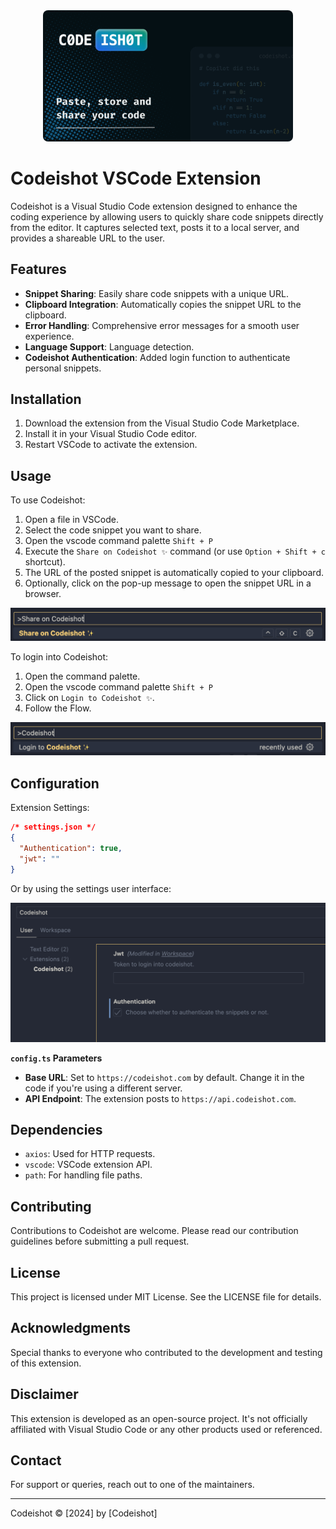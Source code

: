 <div align="center">
    <img src="./assets/logo.png" alt="codeishot logo" width="400" style="border-radius: 8px;">
  <br>
</div>

# Codeishot VSCode Extension

Codeishot is a Visual Studio Code extension designed to enhance the coding experience by allowing users to quickly share code snippets directly from the editor. It captures selected text, posts it to a local server, and provides a shareable URL to the user.

## Features

- **Snippet Sharing**: Easily share code snippets with a unique URL.
- **Clipboard Integration**: Automatically copies the snippet URL to the clipboard.
- **Error Handling**: Comprehensive error messages for a smooth user experience.
- **Language Support**: Language detection.
- **Codeishot Authentication**: Added login function to authenticate personal snippets.

## Installation

1. Download the extension from the Visual Studio Code Marketplace.
2. Install it in your Visual Studio Code editor.
3. Restart VSCode to activate the extension.

## Usage

To use Codeishot:

1. Open a file in VSCode.
2. Select the code snippet you want to share.
3. Open the vscode command palette `Shift + P`
4. Execute the `Share on Codeishot ✨` command (or use `Option + Shift + c` shortcut).
5. The URL of the posted snippet is automatically copied to your clipboard.
6. Optionally, click on the pop-up message to open the snippet URL in a browser.

![palette](./assets/cmd_palette.png)

To login into Codeishot:

1. Open the command palette.
2. Open the vscode command palette `Shift + P`
3. Click on `Login to Codeishot ✨`.
4. Follow the Flow.

![login](./assets/cmd_login.png)

## Configuration

Extension Settings:

```json
/* settings.json */
{
  "Authentication": true,
  "jwt": ""
}
```

Or by using the settings user interface:

![user_interface](./assets/user_interface.png)

**`config.ts` Parameters**

- **Base URL**: Set to `https://codeishot.com` by default. Change it in the code if you're using a different server.
- **API Endpoint**: The extension posts to `https://api.codeishot.com`.

## Dependencies

- `axios`: Used for HTTP requests.
- `vscode`: VSCode extension API.
- `path`: For handling file paths.

## Contributing

Contributions to Codeishot are welcome. Please read our contribution guidelines before submitting a pull request.

## License

This project is licensed under MIT License. See the LICENSE file for details.

## Acknowledgments

Special thanks to everyone who contributed to the development and testing of this extension.

## Disclaimer

This extension is developed as an open-source project. It's not officially affiliated with Visual Studio Code or any other products used or referenced.

## Contact

For support or queries, reach out to one of the maintainers.

---

Codeishot © [2024] by [Codeishot]
